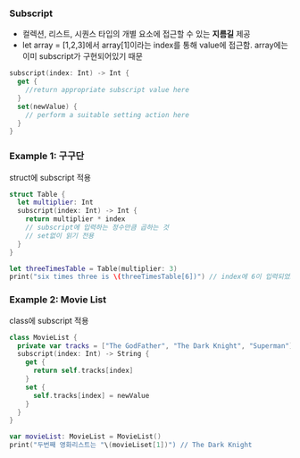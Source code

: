 ### Subscript
* 컬렉션, 리스트, 시퀀스 타입의 개별 요소에 접근할 수 있는 **지름길** 제공
* let array = [1,2,3]에서 array[1]이라는 index를 통해 value에 접근함. array에는 이미 subscript가 구현되어있기 때문

```swift
subscript(index: Int) -> Int {
  get {
    //return appropriate subscript value here
  }
  set(newValue) {
    // perform a suitable setting action here
  }
}
```

### Example 1: 구구단
struct에 subscript 적용

```swift
struct Table {
  let multiplier: Int
  subscript(index: Int) -> Int {
    return multiplier * index
    // subscript에 입력하는 정수만큼 곱하는 것
    // set없이 읽기 전용
  }
}

let threeTimesTable = Table(multiplier: 3) 
print("six times three is \(threeTimesTable[6])") // index에 6이 입력되었으니 3*6 = 18
```

### Example 2: Movie List
class에 subscript 적용

```swift
class MovieList {
  private var tracks = ["The GodFather", "The Dark Knight", "Superman"]
  subscript(index: Int) -> String {
    get {
      return self.tracks[index]
    }
    set {
      self.tracks[index] = newValue
    }
  } 
}

var movieList: MovieList = MovieList()
print("두번째 영화리스트는 "\(movieLiset[1])") // The Dark Knight
```
